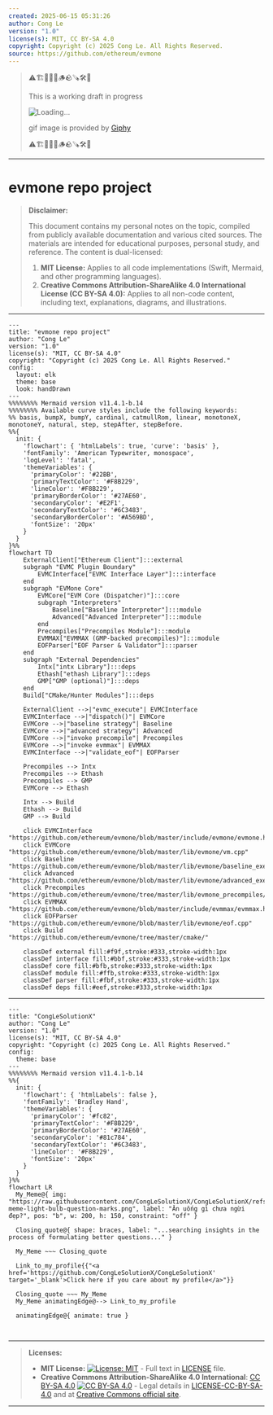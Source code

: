 ```yaml
---
created: 2025-06-15 05:31:26
author: Cong Le
version: "1.0"
license(s): MIT, CC BY-SA 4.0
copyright: Copyright (c) 2025 Cong Le. All Rights Reserved.
source: https://github.com/ethereum/evmone
---
```



> ⚠️🏗️🚧🦺🧱🪵🪨🪚🛠️👷
> 
> This is a working draft in progress
> 
> ![Loading...](https://media1.giphy.com/media/v1.Y2lkPTc5MGI3NjExanZydm52NDcyNWIwMWtneG9uOWk4aGpseXQ1bHR4b3c1N2x3MnB6bSZlcD12MV9pbnRlcm5hbF9naWZfYnlfaWQmY3Q9Zw/m3XqQ8QhuIUuQau7n5/giphy.gif)
>
> gif image is provided by [Giphy](https://giphy.com)
> 
> ⚠️🏗️🚧🦺🧱🪵🪨🪚🛠️👷


----




# evmone repo project
> **Disclaimer:**
>
> This document contains my personal notes on the topic,
> compiled from publicly available documentation and various cited sources.
> The materials are intended for educational purposes, personal study, and reference.
> The content is dual-licensed:
> 1. **MIT License:** Applies to all code implementations (Swift, Mermaid, and other programming languages).
> 2. **Creative Commons Attribution-ShareAlike 4.0 International License (CC BY-SA 4.0):** Applies to all non-code content, including text, explanations, diagrams, and illustrations.
---



```mermaid
---
title: "evmone repo project"
author: "Cong Le"
version: "1.0"
license(s): "MIT, CC BY-SA 4.0"
copyright: "Copyright (c) 2025 Cong Le. All Rights Reserved."
config:
  layout: elk
  theme: base
  look: handDrawn
---
%%%%%%%% Mermaid version v11.4.1-b.14
%%%%%%%% Available curve styles include the following keywords:
%% basis, bumpX, bumpY, cardinal, catmullRom, linear, monotoneX, monotoneY, natural, step, stepAfter, stepBefore.
%%{
  init: {
    'flowchart': { 'htmlLabels': true, 'curve': 'basis' },
    'fontFamily': 'American Typewriter, monospace',
    'logLevel': 'fatal',
    'themeVariables': {
      'primaryColor': '#22BB',
      'primaryTextColor': '#F8B229',
      'lineColor': '#F8B229',
      'primaryBorderColor': '#27AE60',
      'secondaryColor': '#E2F1',
      'secondaryTextColor': '#6C3483',
      'secondaryBorderColor': '#A569BD',
      'fontSize': '20px'
    }
  }
}%%
flowchart TD
    ExternalClient["Ethereum Client"]:::external
    subgraph "EVMC Plugin Boundary"
        EVMCInterface["EVMC Interface Layer"]:::interface
    end
    subgraph "EVMone Core"
        EVMCore["EVM Core (Dispatcher)"]:::core
        subgraph "Interpreters"
            Baseline["Baseline Interpreter"]:::module
            Advanced["Advanced Interpreter"]:::module
        end
        Precompiles["Precompiles Module"]:::module
        EVMMAX["EVMMAX (GMP-backed precompiles)"]:::module
        EOFParser["EOF Parser & Validator"]:::parser
    end
    subgraph "External Dependencies"
        Intx["intx Library"]:::deps
        Ethash["ethash Library"]:::deps
        GMP["GMP (optional)"]:::deps
    end
    Build["CMake/Hunter Modules"]:::deps

    ExternalClient -->|"evmc_execute"| EVMCInterface
    EVMCInterface -->|"dispatch()"| EVMCore
    EVMCore -->|"baseline strategy"| Baseline
    EVMCore -->|"advanced strategy"| Advanced
    EVMCore -->|"invoke precompile"| Precompiles
    EVMCore -->|"invoke evmmax"| EVMMAX
    EVMCInterface -->|"validate_eof"| EOFParser

    Precompiles --> Intx
    Precompiles --> Ethash
    Precompiles --> GMP
    EVMCore --> Ethash

    Intx --> Build
    Ethash --> Build
    GMP --> Build

    click EVMCInterface "https://github.com/ethereum/evmone/blob/master/include/evmone/evmone.h"
    click EVMCore "https://github.com/ethereum/evmone/blob/master/lib/evmone/vm.cpp"
    click Baseline "https://github.com/ethereum/evmone/blob/master/lib/evmone/baseline_execution.cpp"
    click Advanced "https://github.com/ethereum/evmone/blob/master/lib/evmone/advanced_execution.cpp"
    click Precompiles "https://github.com/ethereum/evmone/tree/master/lib/evmone_precompiles/"
    click EVMMAX "https://github.com/ethereum/evmone/blob/master/include/evmmax/evmmax.hpp"
    click EOFParser "https://github.com/ethereum/evmone/blob/master/lib/evmone/eof.cpp"
    click Build "https://github.com/ethereum/evmone/tree/master/cmake/"

    classDef external fill:#f9f,stroke:#333,stroke-width:1px
    classDef interface fill:#bbf,stroke:#333,stroke-width:1px
    classDef core fill:#bfb,stroke:#333,stroke-width:1px
    classDef module fill:#ffb,stroke:#333,stroke-width:1px
    classDef parser fill:#fbf,stroke:#333,stroke-width:1px
    classDef deps fill:#eef,stroke:#333,stroke-width:1px
```

----

<!-- 
```mermaid
%% Current Mermaid version
info
```  -->


```mermaid
---
title: "CongLeSolutionX"
author: "Cong Le"
version: "1.0"
license(s): "MIT, CC BY-SA 4.0"
copyright: "Copyright (c) 2025 Cong Le. All Rights Reserved."
config:
  theme: base
---
%%%%%%%% Mermaid version v11.4.1-b.14
%%{
  init: {
    'flowchart': { 'htmlLabels': false },
    'fontFamily': 'Bradley Hand',
    'themeVariables': {
      'primaryColor': '#fc82',
      'primaryTextColor': '#F8B229',
      'primaryBorderColor': '#27AE60',
      'secondaryColor': '#81c784',
      'secondaryTextColor': '#6C3483',
      'lineColor': '#F8B229',
      'fontSize': '20px'
    }
  }
}%%
flowchart LR
  My_Meme@{ img: "https://raw.githubusercontent.com/CongLeSolutionX/CongLeSolutionX/refs/heads/main/assets/images/My-meme-light-bulb-question-marks.png", label: "Ăn uống gì chưa ngừi đẹp?", pos: "b", w: 200, h: 150, constraint: "off" }

  Closing_quote@{ shape: braces, label: "...searching insights in the process of formulating better questions..." }
    
  My_Meme ~~~ Closing_quote
    
  Link_to_my_profile{{"<a href='https://github.com/CongLeSolutionX/CongLeSolutionX' target='_blank'>Click here if you care about my profile</a>"}}

  Closing_quote ~~~ My_Meme
  My_Meme animatingEdge@--> Link_to_my_profile
  
  animatingEdge@{ animate: true }



```

---
>**Licenses:**
>
>- **MIT License:**  [![License: MIT](https://img.shields.io/badge/License-MIT-yellow.svg)](LICENSE) - Full text in [LICENSE](LICENSE) file.
>- **Creative Commons Attribution-ShareAlike 4.0 International**: [CC BY-SA 4.0](https://creativecommons.org/licenses/by-sa/4.0/) [![CC BY-SA 4.0](https://licensebuttons.net/l/by-sa/4.0/88x31.png)](https://creativecommons.org/licenses/by-sa/4.0/) - Legal details in [LICENSE-CC-BY-SA-4.0](THE_PAST/LICENSE-CC-BY-SA-4.0) and at [Creative Commons official site](https://creativecommons.org/licenses/by-sa/4.0/).
>
---